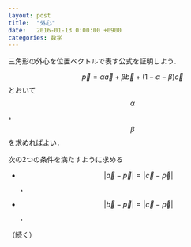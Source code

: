 ```yaml
---
layout: post
title:  "外心"
date:   2016-01-13 0:00:00 +0900
categories: 数学
---
```

三角形の外心を位置ベクトルで表す公式を証明しよう．

$$
\vec{p} = \alpha \vec{a} + \beta \vec{b} + \left( 1 - \alpha - \beta \right) \vec{c}
$$とおいて$$\alpha$$，$$\beta$$を求めればよい．

次の2つの条件を満たすように求める

+ $$
\left|\vec{a}-\vec{p}\right|
=\left|\vec{c}-\vec{p}\right|
$$，

+ $$
\left|\vec{b}-\vec{p}\right|
=\left|\vec{c}-\vec{p}\right|
$$．

（続く）

